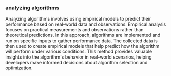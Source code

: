 ### analyzing algorithms

Analyzing algorithms involves using empirical models to predict their performance based on real-world data and observations. Empirical analysis focuses on practical measurements and observations rather than theoretical predictions. In this approach, algorithms are implemented and run on specific inputs to gather performance data. The collected data is then used to create empirical models that help predict how the algorithm will perform under various conditions. This method provides valuable insights into the algorithm's behavior in real-world scenarios, helping developers make informed decisions about algorithm selection and optimization.
